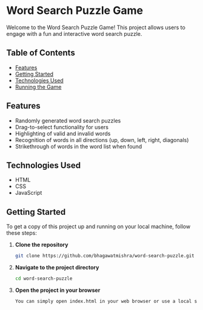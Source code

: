 # Word Search Puzzle Game

Welcome to the Word Search Puzzle Game! This project allows users to engage with a fun and interactive word search puzzle.

## Table of Contents
- [Features](#features)
- [Getting Started](#getting-started)
- [Technologies Used](#technologies-used)
- [Running the Game](#running-the-game)

## Features
- Randomly generated word search puzzles
- Drag-to-select functionality for users
- Highlighting of valid and invalid words
- Recognition of words in all directions (up, down, left, right, diagonals)
- Strikethrough of words in the word list when found

## Technologies Used
- HTML
- CSS
- JavaScript

## Getting Started

To get a copy of this project up and running on your local machine, follow these steps:

1. **Clone the repository**
   ```bash
   git clone https://github.com/bhagawatmishra/word-search-puzzle.git
2. **Navigate to the project directory**
   ```bash
   cd word-search-puzzle
3. **Open the project in your browser**
   ```bash
   You can simply open index.html in your web browser or use a local server.